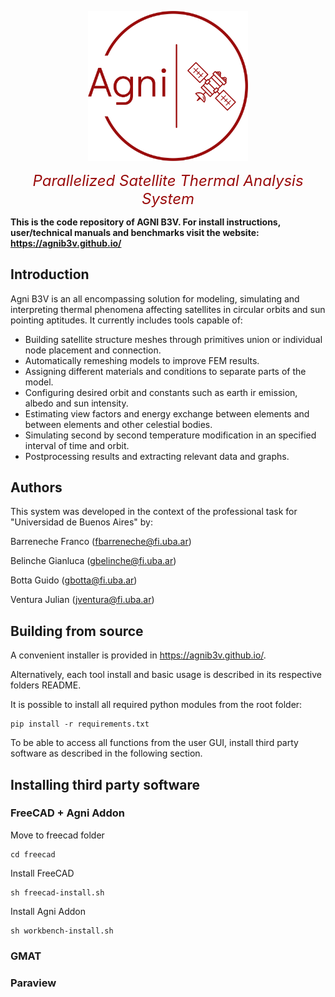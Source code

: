 

<p align="center">
    <img src="./user-gui/public/icons/agni.png" width=256>
</p>
<p align="center">
    <font color="#9A0C0C" size=5><i>Parallelized Satellite Thermal Analysis System</i></font>
</p>
 

**This is the code repository of AGNI B3V. For install instructions, user/technical manuals and benchmarks  visit the website: https://agnib3v.github.io/**



## Introduction

Agni B3V is an all encompassing solution for modeling, simulating and interpreting thermal phenomena affecting satellites in circular orbits and sun pointing aptitudes. It currently includes tools capable of:

* Building satellite structure meshes through primitives union or individual node placement and connection.
* Automatically remeshing models to improve FEM results.
* Assigning different materials and conditions to separate parts of the model.
* Configuring desired orbit and constants such as earth ir emission, albedo and sun intensity.
* Estimating view factors and energy exchange between elements and between elements and other celestial bodies.
* Simulating second by second temperature modification in an specified interval of time and orbit.
* Postprocessing results and extracting relevant data and graphs.



## Authors

This system was developed in the context of the professional task for "Universidad de Buenos Aires" by:

Barreneche Franco  (fbarreneche@fi.uba.ar)

Belinche Gianluca (gbelinche@fi.uba.ar) 

Botta Guido (gbotta@fi.uba.ar)

Ventura Julian (jventura@fi.uba.ar)



## Building from source

A convenient installer is provided in https://agnib3v.github.io/. 

Alternatively, each tool install and basic usage is described in its respective folders README.

It is possible to install all required python modules from the root folder:

```
pip install -r requirements.txt
```

To be able to access all functions from the user GUI, install third party software as described in the following section.



## Installing third party software



### FreeCAD  + Agni Addon

Move to freecad folder

```
cd freecad
```

Install FreeCAD

```
sh freecad-install.sh
```

Install Agni Addon

```
sh workbench-install.sh
```



### GMAT



### Paraview


